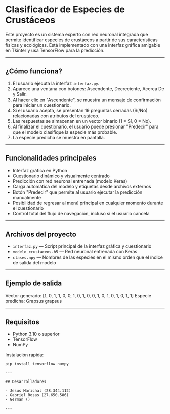 # Clasificador de Especies de Crustáceos

Este proyecto es un sistema experto con red neuronal integrada que permite identificar especies de crustáceos a partir de sus características físicas y ecológicas. Está implementado con una interfaz gráfica amigable en Tkinter y usa TensorFlow para la predicción.

---

## ¿Cómo funciona?

1. El usuario ejecuta la interfaz `interfaz.py`.
2. Aparece una ventana con botones: Ascendente, Decreciente, Acerca De y Salir.
3. Al hacer clic en "Ascendente", se muestra un mensaje de confirmación para iniciar un cuestionario.
4. Si el usuario acepta, se presentan 19 preguntas cerradas (Sí/No) relacionadas con atributos del crustáceo.
5. Las respuestas se almacenan en un vector binario (1 = Sí, 0 = No).
6. Al finalizar el cuestionario, el usuario puede presionar "Predecir" para que el modelo clasifique la especie más probable.
7. La especie predicha se muestra en pantalla.

---

## Funcionalidades principales

- Interfaz gráfica en Python
- Cuestionario dinámico y visualmente centrado
- Predicción con red neuronal entrenada (modelo Keras)
- Carga automática del modelo y etiquetas desde archivos externos
- Botón "Predecir" que permite al usuario ejecutar la predicción manualmente
- Posibilidad de regresar al menú principal en cualquier momento durante el cuestionario
- Control total del flujo de navegación, incluso si el usuario cancela

---

## Archivos del proyecto

- `interfaz.py` — Script principal de la interfaz gráfica y cuestionario
- `modelo_crustaceos.h5` — Red neuronal entrenada con Keras
- `clases.npy` — Nombres de las especies en el mismo orden que el índice de salida del modelo

---

## Ejemplo de salida

Vector generado: [1, 0, 1, 1, 0, 0, 1, 0, 1, 0, 0, 1, 0, 1, 0, 1, 0, 1, 1] Especie predicha: Grapsus grapsus

---

## Requisitos

- Python 3.10 o superior
- TensorFlow
- NumPy

Instalación rápida:

```bash(consola)
pip install tensorflow numpy

---

## Desarrolladores

- Jesus Marichal (28.344.112)
- Gabriel Rosas (27.650.586)
- German ()

---
